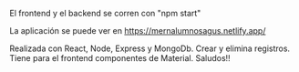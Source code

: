 El frontend y el backend se corren con "npm start"

La aplicación se puede ver en https://mernalumnosagus.netlify.app/

Realizada con React, Node, Express y MongoDb. Crear y elimina registros. Tiene para el frontend componentes de Material. Saludos!!

